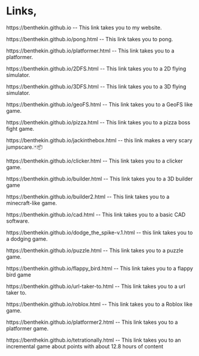 <h1>Links,</h1>
<p>https://benthekin.github.io -- This link takes you to my website.</p>
<p>https://benthekin.github.io/pong.html -- This link takes you to pong.</p>
<p>https://benthekin.github.io/platformer.html -- This link takes you to a platformer.</p>
<p>https://benthekin.github.io/2DFS.html -- This link takes you to a 2D flying simulator.</p>
<p>https://benthekin.github.io/3DFS.html -- This link takes you to a 3D flying simulator.</p>
<p>https://benthekin.github.io/geoFS.html -- This link takes you to a GeoFS like game.<p>
<p>https://benthekin.github.io/pizza.html -- This link takes you to a pizza boss fight game.</p>
<p>https://benthekin.github.io/jackinthebox.html -- this link makes a very scary jumpscare.🃏📦</p>
<p>https://benthekin.github.io/clicker.html -- This link takes you to a clicker game.</p>
<p>https://benthekin.github.io/builder.html -- This link takes you to a 3D builder game</p>
<p>https://benthekin.github.io/builder2.html -- This link takes you to a minecraft-like game.</p>
<p>https://benthekin.github.io/cad.html -- This link takes you to a basic CAD software.</p>
<p>https://benthekin.github.io/dodge_the_spike-v.1.html -- this link takes you to a dodging game.</p>
<p>https://benthekin.github.io/puzzle.html -- This link takes you to a puzzle game.</p>
<p>https://benthekin.github.io/flappy_bird.html -- This link takes you to a flappy bird game</p>
<p>https://benthekin.github.io/url-taker-to.html -- This link takes you to a url taker to.</p>
<p>https://benthekin.github.io/roblox.html -- This link takes you to a Roblox like game.</p>
<p>https://benthekin.github.io/platformer2.html -- This link takes you to a platformer game.</p>
<p>https://benthekin.github.io/tetrationally.html -- This link takes you to an incremental game about points with about 12.8 hours of content</.p>

